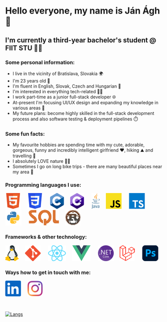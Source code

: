 # Hello everyone, my name is Ján Ágh 🤙

## I'm currently a third-year bachelor's student @ FIIT STU 👨‍💻

### Some personal information:
- I live in the vicinity of Bratislava, Slovakia 🌍
- I'm 23 years old 👷 
- I'm fluent in English, Slovak, Czech and Hungarian 🚩
- I'm interested in everything tech-related 👌🏻
- I work part-time as a junior full-stack developer 🌐
- At-present I'm focusing UI/UX design and expanding my knowledge in various areas 🧠
- My future plans: become highly skilled in the full-stack development process and also software testing & deployment pipelines ⏱️

### Some fun facts:
- My favourite hobbies are spending time with my cute, adorable, gorgeous, funny and incredibly intelligent girlfriend ❤️, hiking ⛰ and travelling 🚀
- I absolutely LOVE nature 🌲🌳
- Sometimes I go on long bike trips - there are many beautiful places near my area 💫

### Programming languages I use:
![](images/rsz_html.png)&nbsp;&nbsp;&nbsp;&nbsp;&nbsp;![](images/rsz_css.png)&nbsp;&nbsp;&nbsp;&nbsp;&nbsp;
![](images/rsz_c.png)&nbsp;&nbsp;&nbsp;&nbsp;&nbsp;![](images/rsz_c%23.png)&nbsp;&nbsp;&nbsp;&nbsp;&nbsp;
![](images/rsz_java.png)&nbsp;&nbsp;&nbsp;&nbsp;&nbsp;![](images/rsz_javascript.png)&nbsp;&nbsp;&nbsp;&nbsp;&nbsp;
![](images/rsz_typescript.png)&nbsp;&nbsp;&nbsp;&nbsp;&nbsp;![](images/rsz_python.png)&nbsp;&nbsp;&nbsp;&nbsp;&nbsp;
![](images/rsz_sql.png)&nbsp;&nbsp;&nbsp;&nbsp;&nbsp;![](images/rsz_rust.png)

### Frameworks & other technology:
![](images/rsz_linux.png)&nbsp;&nbsp;&nbsp;&nbsp;&nbsp;![](images/rsz_git.png)&nbsp;&nbsp;&nbsp;&nbsp;&nbsp;
![](images/rsz_react.png)&nbsp;&nbsp;&nbsp;&nbsp;&nbsp;![](images/rsz_vue.png)&nbsp;&nbsp;&nbsp;&nbsp;&nbsp;
![](images/rsz_net.png)&nbsp;&nbsp;&nbsp;&nbsp;&nbsp;![](images/rsz_laravel.png)&nbsp;&nbsp;&nbsp;&nbsp;&nbsp;
![](images/rsz_ph.png)

### Ways how to get in touch with me:
[![](images/linkedin.png)][1]&nbsp;&nbsp;&nbsp;&nbsp;&nbsp;[![](images/instagram-color.png)][2]

<br/>

[![Langs](https://github-readme-stats.vercel.app/api/top-langs/?username=JanAgh42&layout=compact&langs_count=8&theme=vue-dark)](https://github.com/JanAgh42)

[1]: https://www.linkedin.com/in/j%C3%A1n-%C3%A1gh-8073b623a/
[2]: https://www.instagram.com/jani.agh42/